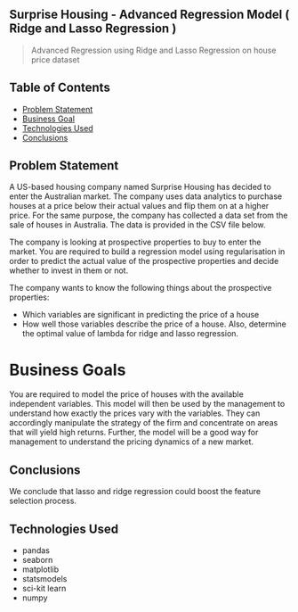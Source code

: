 ## Surprise Housing - Advanced Regression Model ( Ridge and Lasso Regression )
> Advanced Regression using Ridge and Lasso Regression on house price dataset


## Table of Contents
* [Problem Statement](#problem-statement)
* [Business Goal](#business-goal)
* [Technologies Used](#technologies-used)
* [Conclusions](#conclusions)

## **Problem Statement**

A US-based housing company named Surprise Housing has decided to enter the Australian market. The company uses data analytics to purchase houses at a price below their actual values and flip them on at a higher price. For the same purpose, the company has collected a data set from the sale of houses in Australia. The data is provided in the CSV file below.

The company is looking at prospective properties to buy to enter the market. You are required to build a regression model using regularisation in order to predict the actual value of the prospective properties and decide whether to invest in them or not.

The company wants to know the following things about the prospective properties:

- Which variables are significant in predicting the price of a house
- How well those variables describe the price of a house. Also, determine the optimal value of lambda for ridge and lasso regression.
# Business Goals
You are required to model the price of houses with the available independent variables. This model will then be used by the management to understand how exactly the prices vary with the variables. They can accordingly manipulate the strategy of the firm and concentrate on areas that will yield high returns. Further, the model will be a good way for management to understand the pricing dynamics of a new market.


## Conclusions


 We conclude that lasso and ridge regression could boost the feature selection process.



## Technologies Used
- pandas
- seaborn
- matplotlib
- statsmodels
- sci-kit learn
- numpy

<!-- As the libraries versions keep on changing, it is recommended to mention the version of library used in this project -->

